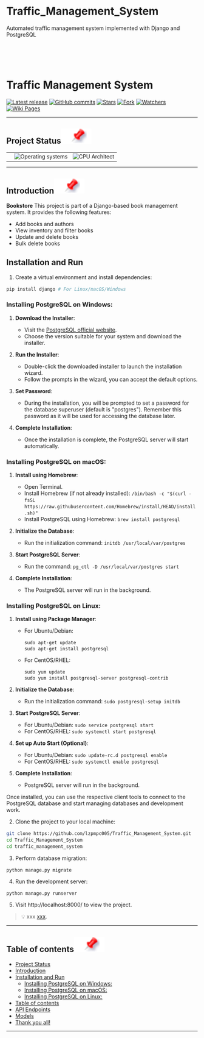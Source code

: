 # Traffic_Management_System
Automated traffic management system implemented with Django and PostgreSQL

<h1>
  <br /><br /><strong>Traffic Management System</strong>
</h1>

[![Latest release](https://img.shields.io/github/v/release/aregtech/areg-sdk?label=Latest%20release&style=social)]()
[![GitHub commits](https://img.shields.io/github/commits-since/aregtech/areg-sdk/v1.5.0.svg?style=social)]()
[![Stars](https://img.shields.io/github/stars/aregtech/areg-sdk?style=social)]()
[![Fork](https://img.shields.io/github/forks/aregtech/areg-sdk?style=social)]()
[![Watchers](https://img.shields.io/github/watchers/aregtech/areg-sdk?style=social)]()
[![Wiki Pages](https://img.shields.io/badge/AREG%20Wiki%20Pages-8-brightgreen?style=social&logo=wikipedia)]()

---

<!-- markdownlint-disable -->
## Project Status[![](https://raw.githubusercontent.com/aregtech/areg-sdk/master/docs/img/pin.svg)](#project-status)
<table class="no-border">
 
  </tr>
  <tr>
    <td><img src="" alt=""/></td>
    <td><img src="https://img.shields.io/badge/OS-linux%20%7C%20windows-blue??style=flat&logo=Linux&logoColor=b0c0c0&labelColor=363D44" alt="Operating systems"/></td>
    <td colspan="2"><img src="https://img.shields.io/badge/CPU-x86%20%7C%20x86__64%20%7C%20arm%20%7C%20aarch64-blue?style=flat&logo=amd&logoColor=b0c0c0&labelColor=363D44" alt="CPU Architect"/></td>
  </tr>
</table>

---

## Introduction[![](https://raw.githubusercontent.com/aregtech/areg-sdk/master/docs/img/pin.svg)](#introduction)

**Bookstore** 
This project is part of a Django-based book management system. It provides the following features:
- Add books and authors
- View inventory and filter books
- Update and delete books
- Bulk delete books


## Installation and Run

1. Create a virtual environment and install dependencies:
```bash
pip install django # For Linux/macOS/Windows
```
### Installing PostgreSQL on Windows:

1. **Download the Installer**:
   - Visit the [PostgreSQL official website](https://www.postgresql.org/download/windows/).
   - Choose the version suitable for your system and download the installer.

2. **Run the Installer**:
   - Double-click the downloaded installer to launch the installation wizard.
   - Follow the prompts in the wizard, you can accept the default options.

3. **Set Password**:
   - During the installation, you will be prompted to set a password for the database superuser (default is "postgres"). Remember this password as it will be used for accessing the database later.

4. **Complete Installation**:
   - Once the installation is complete, the PostgreSQL server will start automatically.

### Installing PostgreSQL on macOS:

1. **Install using Homebrew**:
   - Open Terminal.
   - Install Homebrew (if not already installed): `/bin/bash -c "$(curl -fsSL https://raw.githubusercontent.com/Homebrew/install/HEAD/install.sh)"`
   - Install PostgreSQL using Homebrew: `brew install postgresql`

2. **Initialize the Database**:
   - Run the initialization command: `initdb /usr/local/var/postgres`

3. **Start PostgreSQL Server**:
   - Run the command: `pg_ctl -D /usr/local/var/postgres start`

4. **Complete Installation**:
   - The PostgreSQL server will run in the background.

### Installing PostgreSQL on Linux:

1. **Install using Package Manager**:
   - For Ubuntu/Debian:
     ```
     sudo apt-get update
     sudo apt-get install postgresql
     ```
   - For CentOS/RHEL:
     ```
     sudo yum update
     sudo yum install postgresql-server postgresql-contrib
     ```

2. **Initialize the Database**:
   - Run the initialization command: `sudo postgresql-setup initdb`

3. **Start PostgreSQL Server**:
   - For Ubuntu/Debian: `sudo service postgresql start`
   - For CentOS/RHEL: `sudo systemctl start postgresql`

4. **Set up Auto Start (Optional)**:
   - For Ubuntu/Debian: `sudo update-rc.d postgresql enable`
   - For CentOS/RHEL: `sudo systemctl enable postgresql`

5. **Complete Installation**:
   - PostgreSQL server will run in the background.

Once installed, you can use the respective client tools to connect to the PostgreSQL database and start managing databases and development work.



2. Clone the project to your local machine:

```bash
git clone https://github.com/lzpmpc005/Traffic_Management_System.git
cd Traffic_Management_System
cd traffic_management_system
```
3. Perform database migration:
```
python manage.py migrate
```
4. Run the development server:
```
python manage.py runserver
```
5. Visit http://localhost:8000/ to view the project.

> 💡 xxx [xxx](). 

---

## Table of contents[![](https://raw.githubusercontent.com/aregtech/areg-sdk/master/docs/img/pin.svg)](#table-of-contents)
- [Project Status](#project-status)
- [Introduction](#introduction)
- [Installation and Run](#installation-and-run)
  - [Installing PostgreSQL on Windows:](#installing-postgresql-on-windows)
  - [Installing PostgreSQL on macOS:](#installing-postgresql-on-macos)
  - [Installing PostgreSQL on Linux:](#installing-postgresql-on-linux)
- [Table of contents](#table-of-contents)
- [API Endpoints](#api-endpoints)
- [Models](#models)
- [Thank you all!](#thank-you-all)

---

